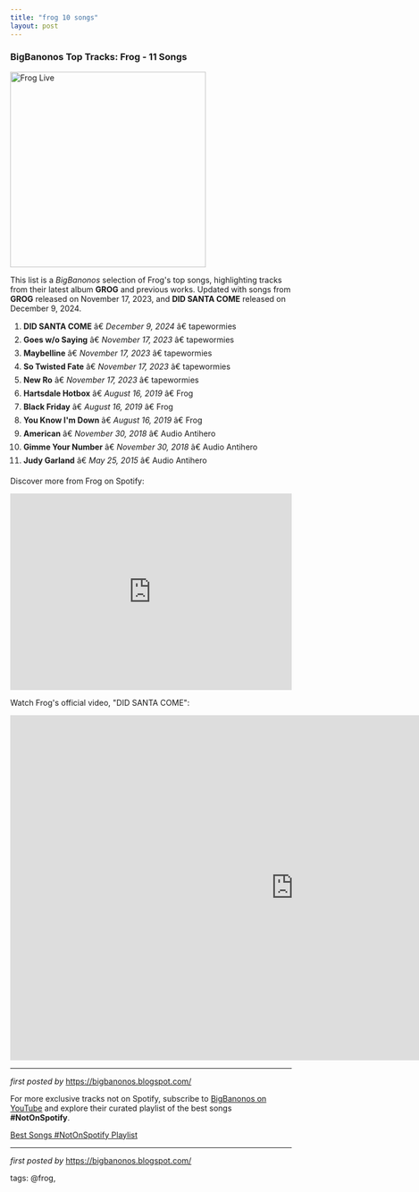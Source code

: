 ```yaml
---
title: "frog 10 songs"
layout: post
---
```

<h3>BigBanonos Top Tracks: Frog - 11 Songs</h3>
<div class="separator"> <a href="https://start-track.com/wp-content/uploads/2023/12/Frog-Live-Photo-Credit-Innovacancy.com-by-Collin-Heroux-2-1600x1067.jpeg" > <img alt="Frog Live" border="0" height="350" src="https://start-track.com/wp-content/uploads/2023/12/Frog-Live-Photo-Credit-Innovacancy.com-by-Collin-Heroux-2-1600x1067.jpeg" /> </a>
</div> <p>This list is a <em>BigBanonos</em> selection of Frog's top songs, highlighting tracks from their latest album <strong>GROG</strong> and previous works. Updated with songs from <strong>GROG</strong> released on November 17, 2023, and <strong>DID SANTA COME</strong> released on December 9, 2024.</p> <ol> <li><strong>DID SANTA COME</strong> â€ <em>December 9, 2024</em> â€ tapewormies</li> <li><strong>Goes w/o Saying</strong> â€ <em>November 17, 2023</em> â€ tapewormies</li> <li><strong>Maybelline</strong> â€ <em>November 17, 2023</em> â€ tapewormies</li> <li><strong>So Twisted Fate</strong> â€ <em>November 17, 2023</em> â€ tapewormies</li> <li><strong>New Ro</strong> â€ <em>November 17, 2023</em> â€ tapewormies</li> <li><strong>Hartsdale Hotbox</strong> â€ <em>August 16, 2019</em> â€ Frog</li> <li><strong>Black Friday</strong> â€ <em>August 16, 2019</em> â€ Frog</li> <li><strong>You Know I'm Down</strong> â€ <em>August 16, 2019</em> â€ Frog</li> <li><strong>American</strong> â€ <em>November 30, 2018</em> â€ Audio Antihero</li> <li><strong>Gimme Your Number</strong> â€ <em>November 30, 2018</em> â€ Audio Antihero</li> <li><strong>Judy Garland</strong> â€ <em>May 25, 2015</em> â€ Audio Antihero</li>
</ol> <p>Discover more from Frog on Spotify:</p>
<iframe src="https://open.spotify.com/embed/playlist/5kNVTbd4uNVSE2DTSOIY5k?utm_source=generator" width="100%" height="352" frameBorder="0" allowfullscreen="" allow="autoplay; clipboard-write; encrypted-media; fullscreen; picture-in-picture" loading="lazy"></iframe> <p>Watch Frog's official video, "DID SANTA COME":</p>
<iframe width="1013" height="618" src="https://www.youtube.com/embed/mYjlgnUBgHw" title="DID SANTA COME" frameborder="0" allow="accelerometer; autoplay; clipboard-write; encrypted-media; gyroscope; picture-in-picture; web-share" referrerpolicy="strict-origin-when-cross-origin" allowfullscreen></iframe> <hr />
<p><em>first posted by</em> <a href="https://bigbanonos.blogspot.com/" rel="noopener" target="_new">https://bigbanonos.blogspot.com/</a></p>


<!--Subscribe and Playlist Links-->
<div>
    <p>For more exclusive tracks not on Spotify, subscribe to <a href="https://www.youtube.com/@BigBanonos" target="_blank">BigBanonos on YouTube</a> and explore their curated playlist of the best songs <strong>#NotOnSpotify</strong>.</p>
    <p><a href="https://www.youtube.com/playlist?list=PLtuNtuTatqI0kFahUCbtbfenC_ET5O_tr" target="_blank">Best Songs #NotOnSpotify Playlist<br /></a></p></div>

<hr />

<p><em>first posted by</em> <a href="https://bigbanonos.blogspot.com/" rel="noopener" target="_new">https://bigbanonos.blogspot.com/</a></p>

<p>tags: @frog,</p>
